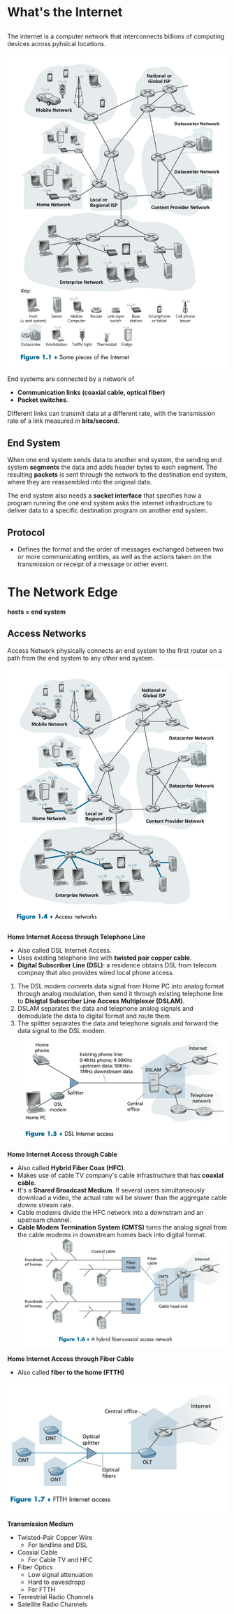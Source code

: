 # What's the Internet

## 
The internet is a computer network that interconnects billions of computing devices across pyhsical locations.

![Figure1](./image/Figure1.png)

End systems are connected by a network of
* **Communication links (coaxial cable, optical fiber)**
* **Packet switches**. 


Different links can transmit data at a different rate, with the transmission rate of a link measured in **bits/second**.

## End System
When one end system sends data to another end system, the sending end system **segments** the data and adds header bytes to each segment. The resulting **packets** is sent through the network to the destination end system, where they are reassembled into the original data.

The end system also needs a **socket interface** that specifies how a program running the one end system asks the internet infrastructure to deliver data to a specific destination program on another end system.

## Protocol
* Defines the format and the order of messages exchanged between two or more communicating entities, as well as the actions taken on the transmission or receipt of a message or other event.

# The Network Edge
**hosts = end system**

## Access Networks
Access Network physically connects an end system to the first router on a path from the end system to any other end system.

![Figure2](./image/Figure2.png)

**Home Internet Access through Telephone Line**
* Also called DSL Internet Access.
* Uses existing telephone line with **twisted pair copper cable**.
* **Digital Subscriber Line (DSL)**: a residence obtains DSL from telecom compnay that also provides wired local phone access.
1.  The DSL modem converts data signal from Home PC into analog format through analog modulation, then send it through existing telephone line to **Disigtal Subscriber Line Access Multiplexer (DSLAM)**.
2.  DSLAM separates the data and telephone analog signals and demodulate the data to digital format and route them.
3. The splitter separates the data and telephone signals and forward the data signal to the DSL modem.
![Figure3](./image/Figure3.png)

**Home Internet Access through Cable**
* Also called **Hybrid Fiber Coax (HFC)**.
* Makes use of cable TV company's cable infrastructure that has **coaxial cable**.
* It's a **Shared Broadcast Medium**. If several users simultaneously download a video, the actual rate wil be slower than the aggregate cable downs stream rate.
* Cable modems divide the HFC network into a downstram and an upstream channel.
* **Cable Modem Termination System (CMTS)** turns the analog signal from the cable modems in downstream homes back into digital format.
![Figure4](./image/Figure4.png)

**Home Internet Access through Fiber Cable**
* Also called **fiber to the home (FTTH)**

![Figure5](./image/Figure5.png)

**Transmission Medium**
* Twisted-Pair Copper Wire
    * For landline and DSL
* Coaxial Cable
    * For Cable TV and HFC
* Fiber Optics
    * Low signal attenuation
    * Hard to eavesdropp
    * For FTTH
* Terrestrial Radio Channels
* Satellite Radio Channels